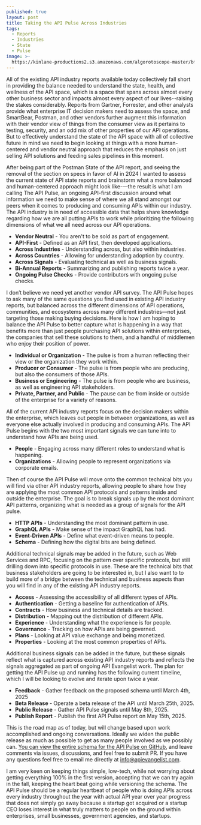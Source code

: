 ```yaml
---
published: true
layout: post
title: Taking the API Pulse Across Industries
tags:
  - Reports
  - Industries
  - State
  - Pulse
image: >-
  https://kinlane-productions2.s3.amazonaws.com/algorotoscope-master/bf-skinner-times-square-up-road.jpg
---
```

<div id="commit-banner" class="alert alert-success" role="alert" style="text-align: center; display: none;">
  <a href="https://github.com/api-evangelist/api-pulse">The API Pulse Schema</a>
</div>
All of the existing API industry reports available today collectively fall short in providing the balance needed to understand the state, health, and wellness of the API space, which is a space that spans across almost every other business sector and impacts almost every aspect of our lives--raising the stakes considerably. Reports from Gartner, Forrester, and other analysts provide what enterprise IT decision makers need to assess the space, and SmartBear, Postman, and other vendors further augment this information with their vendor view of things from the consumer view as it pertains to testing, security, and an odd mix of other properties of our API operations. But to effectively understand the state of the API space with all of collective future in mind we need to begin looking at things with a more human-centered and vendor neutral approach that reduces the emphasis on just selling API solutions and feeding sales pipelines in this moment.

After being part of the Postman State of the API report, and seeing the removal of the section on specs in favor of AI in 2024 I wanted to assess the current state of API state reports and brainstorm what a more balanced and human-centered approach might look like-—the result is what I am calling The API Pulse, an ongoing API-first discussion around what information we need to make sense of where we all stand amongst our peers when it comes to producing and consuming APIs within our industry. The API industry is in need of accessible data that helps share knowledge regarding how we are all putting APIs to work while prioritizing the following dimensions of what we all need across our API operations.

- **Vendor Neutral** - You aren't to be sold as part of engagement.
- **API-First** - Defined as an API first, then developed applications.
- **Across Industries** - Understanding across, but also within industries.
- **Across Countries** - Allowing for understanding adoption by country.
- **Across Signals** - Evaluating technical as well as business signals.
- **Bi-Annual Reports** - Summarizing and publishing reports twice a year.
- **Ongoing Pulse Checks** - Provide contributors with ongoing pulse checks.

I don’t believe we need yet another vendor API survey. The API Pulse hopes to ask many of the same questions you find used in existing API industry reports, but balanced across the different dimensions of API operations, communities, and ecosystems across many different industries—not just targeting those making buying decisions. Here is how I am hoping to balance the API Pulse to better capture what is happening in a way that benefits more than just people purchasing API solutions within enterprises, the companies that sell these solutions to them, and a handful of middlemen who enjoy their position of power.

- **Individual or Organization** - The pulse is from a human reflecting their view or the organization they work within.
- **Producer or Consumer** - The pulse is from people who are producing, but also the consumers of those APIs.
- **Business or Engineering** - The pulse is from people who are business, as well as engineering API stakeholders.
- **Private, Partner, and Public** - The pause can be from inside or outside of the enterprise for a variety of reasons.

All of the current API industry reports focus on the decision makers within the enterprise, which leaves out people in between organizations, as well as everyone else actually involved in producing and consuming APIs. The API Pulse begins with the two most important signals we can tune into to understand how APIs are being used.

- **People** - Engaging across many different roles to understand what is happening.
- **Organizations**  - Allowing people to represent organizations via corporate emails.

Then of course the API Pulse will move onto the common technical bits you will find via other API industry reports, allowing people to share how they are applying the most common API protocols and patterns inside and outside the enterprise. The goal is to break signals up by the most dominant API patterns, organizing what is needed as a group of signals for the API pulse.

- **HTTP APIs** - Understanding the most dominant pattern in use.
- **GraphQL APIs** - Make sense of the impact GraphQL has had.
- **Event-Driven APIs** - Define what event-driven means to people.
- **Schema** - Defining how the digital bits are being defined.

Additional technical signals may be added in the future, such as Web Services and RPC, focusing on the pattern over specific protocols, but still drilling down into specific protocols in use. These are the technical bits that business stakeholders are going to be interested in, but I also want to to build more of a bridge between the technical and business aspects than you will find in any of the existing API industry reports.

- **Access** - Assessing the accessibility of all different types of APIs.
- **Authentication** - Getting a baseline for authentication of APIs.
- **Contracts** - How business and technical details are tracked.
- **Distribution** - Mapping out the distribution of different APIs.
- **Experience** - Understanding what the experience is for people.
- **Governance** - Tracking on how APIs are being governed.
- **Plans** - Looking at API value exchange and being monetized.
- **Properties**  - Looking at the most common properties of APIs.

Additional business signals can be added in the future, but these signals reflect what is captured across existing API industry reports and reflects the signals aggregated as part of ongoing API Evangelist work. The plan for getting the API Pulse up and running has the following current timeline, which I will be looking to evolve and iterate upon twice a year.

- **Feedback** - Gather feedback on the proposed schema until March 4th, 2025
- **Beta Release** - Operate a beta release of the API until March 25th, 2025.
- **Public Release** - Gather API Pulse signals until May 8th, 2025.
- **Publish Report** - Publish the first API Pulse report on May 15th, 2025.

This is the road map as of today, but will change based upon work accomplished and ongoing conversations. Ideally we widen the public release as much as possible to get as many people involved as we possibly can. [You can view the entire schema for the API Pulse on GitHub](https://github.com/api-evangelist/api-pulse), and leave comments via issues, discussions, and feel free to submit PR. If you have any questions feel free to email me directly at info@apievangelist.com. 

I am very keen on keeping things simple, low-tech, while not worrying about getting everything 100% in the first version, accepting that we can try again in the fall, keeping the heart beat going while versioning the schema. The API Pulse should be a regular heartbeat of people who is doing APIs across every industry throughout the year with actual API year over year progress that does not simply go away because a startup got acquired or a startup CEO loses interest in what truly matters to people on the ground within enterprises, small businesses, government agencies, and startups. 

<div id="commit-banner" class="alert alert-success" role="alert" style="text-align: center; display: none;">
  <a href="https://github.com/api-evangelist/api-pulse">The API Pulse Schema</a>
</div>
